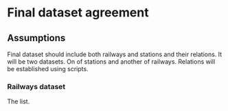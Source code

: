 # Final dataset agreement
## Assumptions
Final dataset should include both railways and stations and their relations. It will be two datasets. On of stations and another of railways. Relations will be established using scripts.
### Railways dataset
The list.

